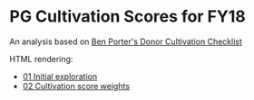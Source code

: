 # PG Cultivation Scores for FY18

An analysis based on [Ben Porter's Donor Cultivation Checklist](https://www.case.org/currents/x74757)

HTML rendering:

  * [01 Initial exploration](https://htmlpreview.github.io/?https://github.com/phively/ksm-models/blob/master/pg-cultivation-score-fy18/01%20Initial%20exploration.nb.html)
  * [02 Cultivation score weights](https://htmlpreview.github.io/?https://github.com/phively/ksm-models/blob/master/pg-cultivation-score-fy18/02%20Cultivation%20score%20weights.nb.html)